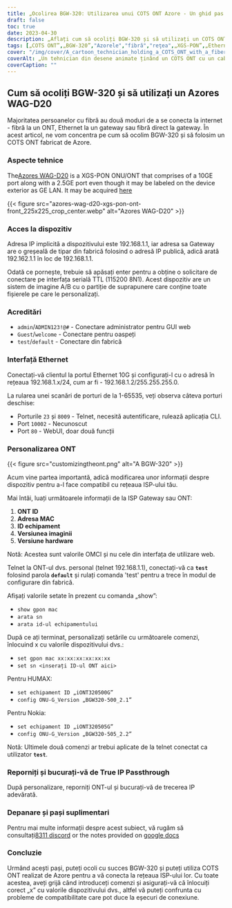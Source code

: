 ```yaml
---
title: „Ocolirea BGW-320: Utilizarea unui COTS ONT Azore - Un ghid pas cu pas”
draft: false
toc: true
date: 2023-04-30
description: „Aflați cum să ocoliți BGW-320 și să utilizați un COTS ONT realizat de Azores pentru a vă conecta la rețeaua ISP-ului dvs. cu acest ghid ușor de urmat.”
tags: [„COTS ONT”,„BGW-320”,"Azorele","fibră","reţea",„XGS-PON”,„Ethernet”,„Trecere IP”,"personalizare",„ISP”,„ont ID”,"Adresa mac",„ID echipament”,"versiunea imaginii","versiunea hardware","telnet",„Aplicație CLI”,"web GUI",„modul de configurare din fabrică”,"probleme de compatibilitate"]
cover: "/img/cover/A_cartoon_technician_holding_a_COTS_ONT_with_a_fiber_cable.png"
coverAlt: „Un tehnician din desene animate ținând un COTS ONT cu un cablu de fibră în fundal”.
coverCaption: ""
---
```


## Cum să ocoliți BGW-320 și să utilizați un Azores WAG-D20

Majoritatea persoanelor cu fibră au două moduri de a se conecta la internet - fibră la un ONT, Ethernet la un gateway sau fibră direct la gateway. În acest articol, ne vom concentra pe cum să ocolim BGW-320 și să folosim un COTS ONT fabricat de Azore.

### Aspecte tehnice

The[Azores WAG-D20](https://cdn.shopifycdn.net/s/files/1/0280/5153/8029/files/Azores_Product_Specification_-_WAG-D20_v0.6.pdf?v=1604914153) is a XGS-PON ONU/ONT that comprises of a 10GE port along with a 2.5GE port even though it may be labeled on the device exterior as GE LAN. It may be acquired [here](https://www.balticnetworks.com/products/azores-1x-10gbe-1x-2-5gbe-intel-based-xgspon-ont)

{{< figure src="azores-wag-d20-xgs-pon-ont-front_225x225_crop_center.webp" alt="Azores WAG-D20" >}}

### Acces la dispozitiv

Adresa IP implicită a dispozitivului este 192.168.1.1, iar adresa sa Gateway are o greșeală de tipar din fabrică folosind o adresă IP publică, adică arată 192.162.1.1 în loc de 192.168.1.1.

Odată ce pornește, trebuie să apăsați enter pentru a obține o solicitare de conectare pe interfața serială TTL (115200 8N1). Acest dispozitiv are un sistem de imagine A/B cu o partiție de suprapunere care conține toate fișierele pe care le personalizați.
 
### Acreditări

- `admin`/`ADMIN123!@#` - Conectare administrator pentru GUI web
- `Guest`/`welcome` - Conectare pentru oaspeți
- `test`/`default` - Conectare din fabrică

### Interfață Ethernet

Conectați-vă clientul la portul Ethernet 10G și configurați-l cu o adresă în rețeaua 192.168.1.x/24, cum ar fi - 192.168.1.2/255.255.255.0.

La rularea unei scanări de porturi de la 1-65535, veți observa câteva porturi deschise:

- Porturile `23` și `8009` - Telnet, necesită autentificare, rulează aplicația CLI.
- Port `10002` - Necunoscut
- Port `80` - WebUI, doar două funcții

### Personalizarea ONT

{{< figure src="customizingtheont.png" alt="A BGW-320" >}}

Acum vine partea importantă, adică modificarea unor informații despre dispozitiv pentru a-l face compatibil cu rețeaua ISP-ului tău.

Mai întâi, luați următoarele informații de la ISP Gateway sau ONT:

1. **ONT ID**
2. **Adresa MAC**
3. **ID echipament**
4. **Versiunea imaginii**
5. **Versiune hardware**

Notă: Acestea sunt valorile OMCI și nu cele din interfața de utilizare web.

Telnet la ONT-ul dvs. personal (telnet 192.168.1.1), conectați-vă ca **`test`** folosind parola **`default`** și rulați comanda 'test' pentru a trece în modul de configurare din fabrică.

Afișați valorile setate în prezent cu comanda „show”:

- `show gpon mac`
- `arata sn`
- `arata id-ul echipamentului`

După ce ați terminat, personalizați setările cu următoarele comenzi, înlocuind x cu valorile dispozitivului dvs.:

- `set gpon mac xx:xx:xx:xx:xx:xx`
- `set sn <inserați ID-ul ONT aici>`

Pentru HUMAX:

- `set echipament ID „iONT320500G”`
- `config ONU-G_Version „BGW320-500_2.1”`

Pentru Nokia:

- `set echipament ID „iONT320505G”`
- `config ONU-G_Version „BGW320-505_2.2”`

Notă: Ultimele două comenzi ar trebui aplicate de la telnet conectat ca utilizator **`test`**.

### Reporniți și bucurați-vă de True IP Passthrough

După personalizare, reporniți ONT-ul și bucurați-vă de trecerea IP adevărată.

### Depanare și pași suplimentari
Pentru mai multe informații despre acest subiect, vă rugăm să consultați[8311 discord](https://discord.gg/XbTWBbSG4p) or the notes provided on [google docs](https://docs.google.com/document/d/13gucfDOf8X9ptkj5BOg12V0xcqqDZDnvROJpW5CIpJ4/)

### Concluzie

Urmând acești pași, puteți ocoli cu succes BGW-320 și puteți utiliza COTS ONT realizat de Azore pentru a vă conecta la rețeaua ISP-ului lor. Cu toate acestea, aveți grijă când introduceți comenzi și asigurați-vă că înlocuiți corect „x” cu valorile dispozitivului dvs., altfel vă puteți confrunta cu probleme de compatibilitate care pot duce la eșecuri de conexiune.


